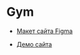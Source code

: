 # Gym

* [Макет сайта Figma](https://www.figma.com/file/pdd1tthB7GRRMil3seiOfC/%D0%94%D0%B8%D0%BF%D0%BB%D0%BE%D0%BC%D0%BD%D1%8B%D0%B9-%D0%BC%D0%B0%D0%BA%D0%B5%D1%82-%D0%9C%D0%BE%D0%B4%D1%83%D0%BB%D1%8C-1-(3)?node-id=129%3A12&t=AHJeoE9mQDAlqYlg-1)

* [Демо сайта](file:///C:/Users/karag/OneDrive/%D0%A0%D0%B0%D0%B1%D0%BE%D1%87%D0%B8%D0%B9%20%D1%81%D1%82%D0%BE%D0%BB/www/Diploma/index.html)